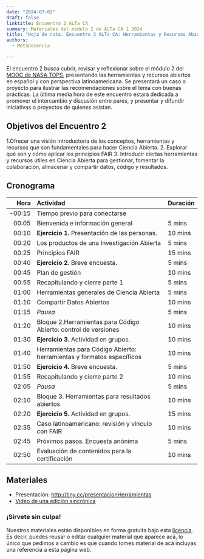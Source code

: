 ```yaml
---
date: "2024-07-02"
draft: false
linktitle: Encuentro 2 ALTa CA
summary: Materiales del módulo 2 de ALTa CA 1 2024 
title: "Hoja de ruta. Encuentro 2 ALTa CA: Herramientas y Recursos Abiertos"
authors:
  - MetaDocencia

---
```


El encuentro 2 busca cubrir, revisar y reflexionar sobre el módulo 2 del [MOOC de NASA TOPS](https://github.com/nasa/Transform-to-Open-Science/tree/open-science-101), presentando las herramientas y recursos abiertos en español y con perspectiva latinoamericana. Se presentará un caso o proyecto para ilustrar las recomendaciones sobre el tema con buenas prácticas. La última media hora de este encuentro estará dedicada a promover el intercambio y discusión entre pares, y presentar y difundir iniciativas o proyectos de quienes asistan.

## Objetivos del Encuentro 2
1.Ofrecer una visión introductoria de los conceptos, herramientas y recursos que son fundamentales para hacer Ciencia Abierta.
2. Explorar qué son y cómo aplicar los principios FAIR 
3. Introducir ciertas herramientas y recursos útiles en Ciencia Abierta para gestionar, fomentar la colaboración, almacenar y compartir datos, código y resultados. 
 

## Cronograma
|  Hora | Actividad | Duración |
| ---:  | :----------- | :----------- |
|-00:15 | Tiempo previo para conectarse | 
|00:05 | Bienvenida e información general | 5 mins |
|00:10 | **Ejercicio 1.** Presentación de las personas. | 10 mins |
|00:20 | Los productos de una Investigación Abierta  | 5 mins |
|00:25 | Principios FAIR | 15 mins |
|00:40 | **Ejercicio 2.** Breve encuesta. | 5 mins |
|00:45 | Plan de gestión | 10 mins |
|00:55 | Recapitulando y cierre parte 1 | 5 mins |
|01:00 | Herramientas generales de Ciencia Abierta | 5 mins |
|01:10 | Compartir Datos Abiertos | 10 mins |
|01:15 | *Pausa* | 5 mins |
|01:20 | Bloque 2.Herramientas para Código Abierto: control de versiones | 10 mins |
|01:30 | **Ejercicio 3.** Actividad en grupos. | 10 mins |
|01:40 | Herramientas para Código Abierto: herramientas y formatos específicos | 10 mins |
|01:50 | **Ejercicio 4.** Breve encuesta. | 5 mins |
|01:55 | Recapitulando y cierre parte 2 | 10 mins |
|02:05 | *Pausa* | 5 mins |
|02:10 | Bloque 3. Herramientas para resultados abiertos | 10 mins |
|02:20 | **Ejercicio 5.** Actividad en grupos. | 15 mins |
|02:35 | Caso latinoamericano: revisión y vínculo con FAIR | 10 mins |
|02:45 | Próximos pasos. Encuesta anónima | 5 mins |
|02:50 | Evaluación de contenidos para la certificación | 10 mins |

## Materiales

- Presentación: http://tiny.cc/presentacionHerramientas
- [Video de una edición sincrónica](https://us02web.zoom.us/rec/share/dwvH3KUwlK9eBJn-26K6iGGx6QpHjElW1ouOjJjVpVPTLSiaLTnUCUSJI4vatMWZ.NUoXQO3e32IgkNCe)
  
### ¡Sírvete sin culpa!
Nuestros materiales están disponibles en forma gratuita bajo esta [licencia](https://creativecommons.org/licenses/by/4.0/deed.es). Es decir, puedes reusar o editar cualquier material que aparece acá, lo único que pedimos a cambio es que cuando tomes material de acá incluyas una referencia a esta página web.
